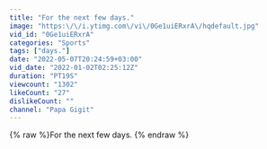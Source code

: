 ```yaml
---
title: "For the next few days."
image: "https:\/\/i.ytimg.com\/vi\/0Ge1uiERxrA\/hqdefault.jpg"
vid_id: "0Ge1uiERxrA"
categories: "Sports"
tags: ["days."]
date: "2022-05-07T20:24:59+03:00"
vid_date: "2022-01-02T02:25:12Z"
duration: "PT19S"
viewcount: "1302"
likeCount: "27"
dislikeCount: ""
channel: "Papa Gigit"
---
```

{% raw %}For the next few days. {% endraw %}
